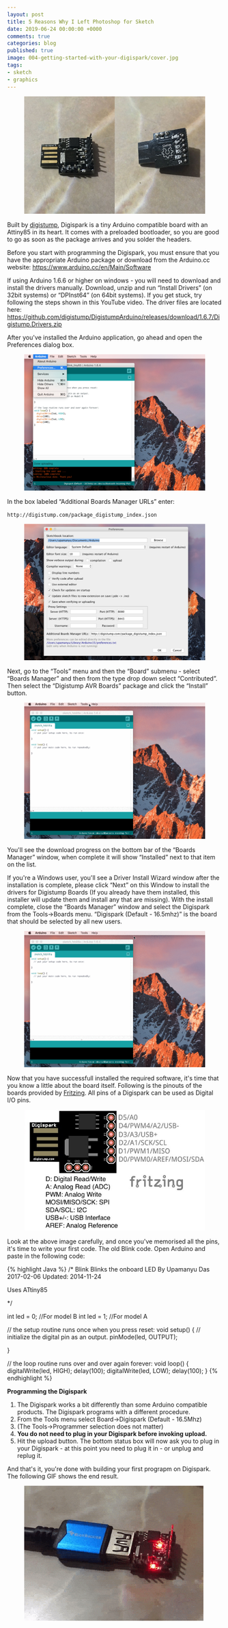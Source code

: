 ```yaml
---
layout: post
title: 5 Reasons Why I Left Photoshop for Sketch
date: 2019-06-24 00:00:00 +0000
comments: true
categories: blog
published: true
image: 004-getting-started-with-your-digispark/cover.jpg
tags:
- sketch
- graphics
---
```


<figure>
	<img src="/images/posts/004-getting-started-with-your-digispark/000.jpg" alt="Digispark">
</figure>

Built by <a href="http://digistump.com/" target="_blank">digistump</a>, Digispark is a tiny Arduino compatible board with an Attiny85 in its heart. It comes with a preloaded bootloader, so you are good to go as soon as the package arrives and you solder the headers.

Before you start with programming the Digispark, you must ensure that you have the appropriate Arduino package or download from the Arduino.cc website: https://www.arduino.cc/en/Main/Software

If using Arduino 1.6.6 or higher on windows - you will need to download and install the drivers manually. Download, unzip and run “Install Drivers” (on 32bit systems) or “DPInst64” (on 64bit systems). If you get stuck, try following the steps shown in this YouTube video. The driver files are located here: https://github.com/digistump/DigistumpArduino/releases/download/1.6.7/Digistump.Drivers.zip

After you've installed the Arduino application, go ahead and open the Preferences dialog box.

<figure>
	<img src="/images/posts/004-getting-started-with-your-digispark/001.jpg" alt="Arduino Preferences">
</figure>

In the box labeled “Additional Boards Manager URLs” enter:

<pre><code class="language-html">http://digistump.com/package_digistump_index.json
</code></pre>

<figure>
	<img src="/images/posts/004-getting-started-with-your-digispark/002.jpg" alt="Pasting the URL">
</figure>

Next, go to the “Tools” menu and then the “Board” submenu - select “Boards Manager” and then from the type drop down select “Contributed”. Then select the “Digistump AVR Boards” package and click the “Install” button.

<figure>
	<img src="/images/posts/004-getting-started-with-your-digispark/003.gif" alt="Install AVR Boards Package">
</figure>

You'll see the download progress on the bottom bar of the “Boards Manager” window, when complete it will show “Installed” next to that item on the list.

If you're a Windows user, you'll see a Driver Install Wizard window after the installation is complete, please click “Next” on this Window to install the drivers for Digistump Boards (If you already have them installed, this installer will update them and install any that are missing). With the install complete, close the “Boards Manager” window and select the Digispark from the Tools→Boards menu. “Digispark (Default - 16.5mhz)” is the board that should be selected by all new users.

<figure>
	<img src="/images/posts/004-getting-started-with-your-digispark/004.gif" alt="Select the Board">
</figure>

Now that you have successfull installed the required software, it's time that you know a little about the board itself. Following is the pinouts of the boards provided by <a href="http://fritzing.org/home/" target="_blank">Fritzing</a>. All pins of a Digispark can be used as Digital I/O pins.

<figure>
	<img src="/images/posts/004-getting-started-with-your-digispark/digispark.jpg" alt="Select the Board">
</figure>

Look at the above image carefully, and once you've memorised all the pins, it's time to write your first code. The old Blink code. Open Arduino and paste in the following code:

{% highlight Java %}
/* 
  Blink
  Blinks the onboard LED
  By Upamanyu Das 2017-02-06
  Updated: 2014-11-24
  
  Uses ATtiny85
  
*/

int led = 0; //For model B
int led = 1; //For model A

// the setup routine runs once when you press reset:
void setup() {
  // initialize the digital pin as an output.
  pinMode(led, OUTPUT);

}

// the loop routine runs over and over again forever:
void loop() {
  digitalWrite(led, HIGH);
  delay(100);
  digitalWrite(led, LOW);
  delay(100);
}
{% endhighlight %}

**Programming the Digispark**

1. The Digispark works a bit differently than some Arduino compatible products. The Digispark programs with a different procedure.
1. From the Tools menu select Board→Digispark (Default - 16.5Mhz)
1. (The Tools→Programmer selection does not matter)
1. **You do not need to plug in your Digispark before invoking upload.**
1. Hit the upload button. The bottom status box will now ask you to plug in your Digispark - at this point you need to plug it in - or unplug and replug it.

And that's it, you're done with building your first prograpm on Digispark. The following GIF shows the end result.

<figure>
	<img src="/images/posts/004-getting-started-with-your-digispark/demo.gif" alt="Demo">
</figure>